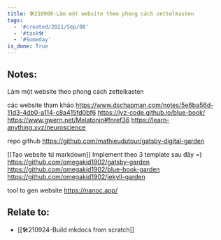 ```yaml
---
title: 🛠️210908-Làm một website theo phong cách zettelkasten
tags:
  - '#created/2021/Sep/08'
  - '#task🛠️'
  - '#Someday'
is_done: True
---
```


## Notes:
Làm một website theo phong cách zettelkasten

các website tham khảo
https://www.dschapman.com/notes/5e6ba56d-11d3-4db0-a114-c8a415fd0bf6
https://lyz-code.github.io/blue-book/
https://www.gwern.net/Melatonin#fnref36
https://learn-anything.xyz/neuroscience

repo github
https://github.com/mathieudutour/gatsby-digital-garden

[[Tạo website từ markdown]]
Implement theo 3 template sau đây =)
https://github.com/omegakid1902/gatsby-garden
https://github.com/omegakid1902/blue-book-garden
https://github.com/omegakid1902/jekyll-garden

tool to gen website
https://nanoc.app/

## Relate to:
- [[🛠️210924-Build mkdocs from scratch]]